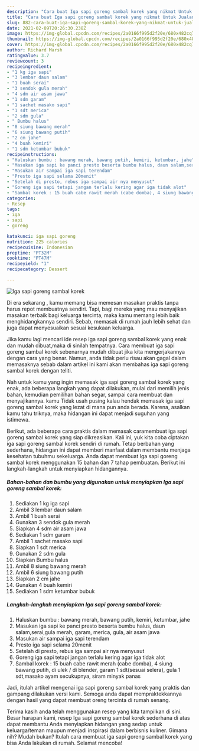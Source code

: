 ```yaml
---
description: "Cara buat Iga sapi goreng sambal korek yang nikmat Untuk Jualan"
title: "Cara buat Iga sapi goreng sambal korek yang nikmat Untuk Jualan"
slug: 882-cara-buat-iga-sapi-goreng-sambal-korek-yang-nikmat-untuk-jualan
date: 2021-02-09T20:26:30.238Z
image: https://img-global.cpcdn.com/recipes/2a0166f995d2f20e/680x482cq70/iga-sapi-goreng-sambal-korek-foto-resep-utama.jpg
thumbnail: https://img-global.cpcdn.com/recipes/2a0166f995d2f20e/680x482cq70/iga-sapi-goreng-sambal-korek-foto-resep-utama.jpg
cover: https://img-global.cpcdn.com/recipes/2a0166f995d2f20e/680x482cq70/iga-sapi-goreng-sambal-korek-foto-resep-utama.jpg
author: Richard Marsh
ratingvalue: 3.7
reviewcount: 3
recipeingredient:
- "1 kg iga sapi"
- "3 lembar daun salam"
- "1 buah serai"
- "3 sendok gula merah"
- "4 sdm air asam jawa"
- "1 sdm garam"
- "1 sachet masako sapi"
- "1 sdt merica"
- "2 sdm gula"
- " Bumbu halus"
- "8 siung bawang merah"
- "6 siung bawang putih"
- "2 cm jahe"
- "4 buah kemiri"
- "1 sdm ketumbar bubuk"
recipeinstructions:
- "Haluskan bumbu : bawang merah, bawang putih, kemiri, ketumbar, jahe"
- "Masukan iga sapi ke panci presto beserta bumbu halus, daun salam,serai,gula merah, garam, merica, gula, air asam jawa"
- "Masukan air sampai iga sapi terendam"
- "Presto iga sapi selama 20menit"
- "Setelah di presto, rebus iga sampai air nya menyusut"
- "Goreng iga sapi tetapi jangan terlalu kering agar iga tidak alot"
- "Sambal korek : 15 buah cabe rawit merah (cabe domba), 4 siung bawang putih, di ulek / di blender, garam 1 sdt(sesuai selera), gula 1 sdt,masako ayam secukupnya, siram minyak panas"
categories:
- Resep
tags:
- iga
- sapi
- goreng

katakunci: iga sapi goreng 
nutrition: 225 calories
recipecuisine: Indonesian
preptime: "PT32M"
cooktime: "PT47M"
recipeyield: "1"
recipecategory: Dessert

---
```



![Iga sapi goreng sambal korek](https://img-global.cpcdn.com/recipes/2a0166f995d2f20e/680x482cq70/iga-sapi-goreng-sambal-korek-foto-resep-utama.jpg)

Di era  sekarang , kamu memang bisa memesan masakan praktis tanpa harus repot membuatnya sendiri. Tapi, bagi mereka yang mau menyajikan masakan terbaik bagi keluarga tercinta, maka kamu memang lebih baik menghidangkannya sendiri. Sebab, memasak di rumah jauh lebih sehat dan juga dapat menyesuaikan sesuai kesukaan keluarga.

Jika kamu lagi mencari ide resep iga sapi goreng sambal korek yang enak dan mudah dibuat,maka di sinilah tempatnya. Cara membuat iga sapi goreng sambal korek  sebenarnya mudah dibuat jika kita mengerjakannya dengan cara yang benar. Namun, anda tidak perlu risau akan gagal dalam memasaknya 
sebab dalam artikel ini kami akan membahas iga sapi goreng sambal korek dengan teliti.  



Nah untuk kamu yang ingin memasak iga sapi goreng sambal korek yang enak, ada beberapa langkah yang dapat dilakukan, mulai dari memilih jenis bahan, kemudian pemilihan bahan segar, sampai cara membuat dan menyajikannya. kamu Tidak usah pusing kalau hendak memasak iga sapi goreng sambal korek yang lezat di mana pun anda berada. Karena, asalkan kamu  tahu triknya, maka hidangan ini dapat menjadi suguhan yang istimewa.

Berikut, ada beberapa cara praktis  dalam memasak caramembuat iga sapi goreng sambal korek yang siap dikreasikan. Kali ini, yuk kita coba ciptakan iga sapi goreng sambal korek sendiri di rumah. Tetap berbahan yang sederhana, hidangan ini dapat memberi manfaat dalam membantu menjaga kesehatan tubuhmu sekeluarga. Anda dapat membuat Iga sapi goreng sambal korek menggunakan 15 bahan dan 7 tahap pembuatan. Berikut ini langkah-langkah untuk menyiapkan hidangannya.

<!--inarticleads1-->

##### Bahan-bahan dan bumbu yang digunakan untuk menyiapkan Iga sapi goreng sambal korek:

1. Sediakan 1 kg iga sapi
1. Ambil 3 lembar daun salam
1. Ambil 1 buah serai
1. Gunakan 3 sendok gula merah
1. Siapkan 4 sdm air asam jawa
1. Sediakan 1 sdm garam
1. Ambil 1 sachet masako sapi
1. Siapkan 1 sdt merica
1. Gunakan 2 sdm gula
1. Siapkan  Bumbu halus
1. Ambil 8 siung bawang merah
1. Ambil 6 siung bawang putih
1. Siapkan 2 cm jahe
1. Gunakan 4 buah kemiri
1. Sediakan 1 sdm ketumbar bubuk




<!--inarticleads2-->

##### Langkah-langkah menyiapkan Iga sapi goreng sambal korek:

1. Haluskan bumbu : bawang merah, bawang putih, kemiri, ketumbar, jahe
1. Masukan iga sapi ke panci presto beserta bumbu halus, daun salam,serai,gula merah, garam, merica, gula, air asam jawa
1. Masukan air sampai iga sapi terendam
1. Presto iga sapi selama 20menit
1. Setelah di presto, rebus iga sampai air nya menyusut
1. Goreng iga sapi tetapi jangan terlalu kering agar iga tidak alot
1. Sambal korek : 15 buah cabe rawit merah (cabe domba), 4 siung bawang putih, di ulek / di blender, garam 1 sdt(sesuai selera), gula 1 sdt,masako ayam secukupnya, siram minyak panas




Jadi, itulah artikel mengenai  iga sapi goreng sambal korek  yang praktis dan gampang dilakukan versi kami. Semoga anda dapat mempraktekkannya dengan hasil yang dapat membuat oreng tercinta di rumah senang. 

Terima kasih anda telah menggunakan resep yang kita tampilkan di sini. Besar harapan kami, resep  Iga sapi goreng sambal korek sederhana di atas dapat membantu Anda menyiapkan hidangan yang sedap untuk keluarga/teman maupun menjadi inspirasi dalam berbisnis kuliner. Gimana nih? Mudah bukan? Itulah cara membuat iga sapi goreng sambal korek yang bisa Anda lakukan di rumah. Selamat mencoba!

